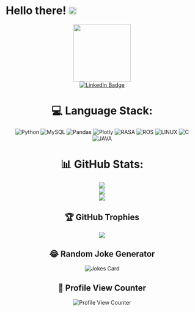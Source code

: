 <h1> Hello there! <img src="https://media.giphy.com/media/hvRJCLFzcasrR4ia7z/giphy.gif" width="20px"/></h1>
<div id="header" align="center">
  <img src="https://media.giphy.com/media/M4NykXxUE0HAcK7UJ6/giphy.gif" width="150"/>
</div>
<div id="badges" align="center">
  <a href="https://www.linkedin.com/in/riddhi-goswami-90052223b/">
    <img src="https://img.shields.io/badge/LinkedIn-blue?style=for-the-badge&logo=linkedin&logoColor=white" alt="LinkedIn Badge"/>
  </a>

# 💻 Language Stack:
![Python](https://img.shields.io/badge/python-3670A0?style=for-the-badge&logo=python&logoColor=ffdd54) ![MySQL](https://img.shields.io/badge/mysql-%2300f.svg?style=for-the-badge&logo=mysql&logoColor=white) ![Pandas](https://img.shields.io/badge/pandas-%23150458.svg?style=for-the-badge&logo=pandas&logoColor=white) ![Plotly](https://img.shields.io/badge/Plotly-%233F4F75.svg?style=for-the-badge&logo=plotly&logoColor=white) ![RASA](https://img.shields.io/badge/RASA-%3670A0.svg?style=for-the-badge&logo=rasa&logoColor=white) ![ROS](https://img.shields.io/badge/ROS-%2300f.svg?style=for-the-badge&logo=ros&logoColor=white) ![LINUX](https://img.shields.io/badge/Linux-%23150458.svg?style=for-the-badge&logo=linux&logoColor=white) ![C](https://img.shields.io/badge/C-%233F4F75.svg?style=for-the-badge&logo=C&logoColor=white) ![JAVA](https://img.shields.io/badge/Java-%3670A0.svg?style=for-the-badge&logo=java&logoColor=white)
# 📊 GitHub Stats:
![](https://github-readme-stats.vercel.app/api?username=Secret-Ambush&theme=dark&hide_border=true&include_all_commits=true&count_private=true)<br/>
![](https://github-readme-streak-stats.herokuapp.com/?user=Secret-Ambush&theme=dark&hide_border=true)<br/>
![](https://github-readme-stats.vercel.app/api/top-langs/?username=Secret-Ambush&theme=dark&hide_border=true&include_all_commits=true&count_private=true&layout=compact)

## 🏆 GitHub Trophies
![](https://github-profile-trophy.vercel.app/?username=Secret-Ambush&theme=onedark&no-frame=true&no-bg=true&margin-w=4)

## 😂 Random Joke Generator
![Jokes Card](https://readme-jokes.vercel.app/api)

## 🧾 Profile View Counter
![Profile View Counter](https://komarev.com/ghpvc/?username=Tanu-N-Prabhu)




